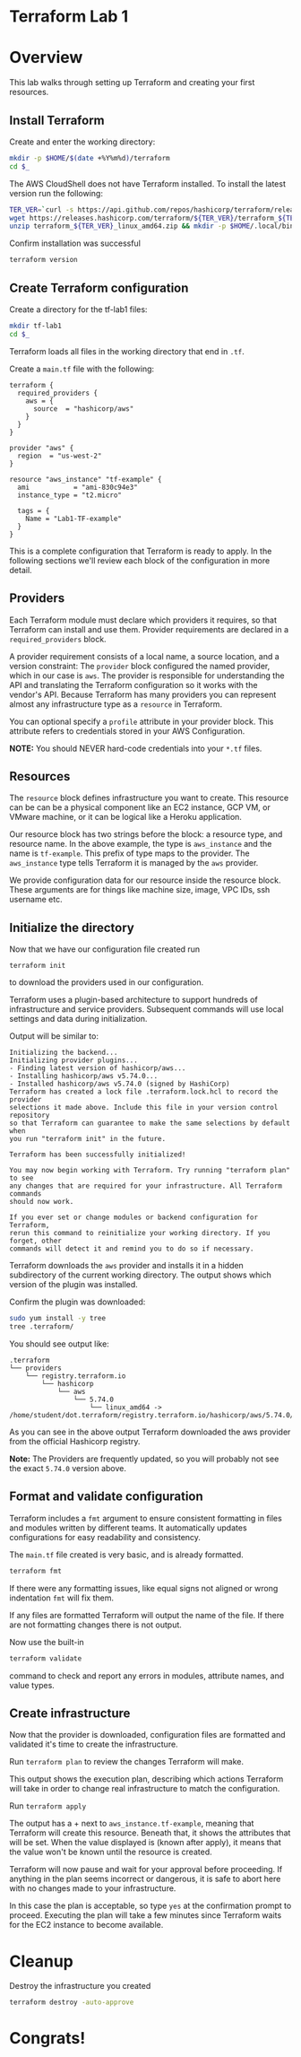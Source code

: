 # Terraform Lab 1

# Overview
This lab walks through setting up Terraform and creating your first resources. 

## Install Terraform 
Create and enter the working directory:
```sh
mkdir -p $HOME/$(date +%Y%m%d)/terraform
cd $_
```
The AWS CloudShell does not have Terraform installed. To install the latest version run the following: 
```sh
TER_VER=`curl -s https://api.github.com/repos/hashicorp/terraform/releases/latest | grep tag_name | cut -d: -f2 | tr -d \"\,\v | awk '{$1=$1};1'`
wget https://releases.hashicorp.com/terraform/${TER_VER}/terraform_${TER_VER}_linux_amd64.zip
unzip terraform_${TER_VER}_linux_amd64.zip && mkdir -p $HOME/.local/bin && mv terraform $HOME/.local/bin/
```

Confirm installation was successful
```sh
terraform version 
```

## Create Terraform configuration
Create a directory for the tf-lab1 files:
```sh
mkdir tf-lab1
cd $_
```
Terraform loads all files in the working directory that end in `.tf`.

Create a `main.tf` file with the following: 
```hcl
terraform {
  required_providers {
    aws = {
      source  = "hashicorp/aws"
    }
  }
}

provider "aws" {
  region  = "us-west-2"
}

resource "aws_instance" "tf-example" {
  ami           = "ami-830c94e3"
  instance_type = "t2.micro"

  tags = {
    Name = "Lab1-TF-example"
  }
}
```

This is a complete configuration that Terraform is ready to apply. In the following sections we'll review each block of the configuration in more detail.

## Providers 
Each Terraform module must declare which providers it requires, so that Terraform can install and use them. Provider requirements are declared in a `required_providers` block.

A provider requirement consists of a local name, a source location, and a version constraint:
The `provider` block configured the named provider, which in our case is `aws`. The provider is responsible for understanding the API and translating the Terraform configuration so it works with the vendor's API. Because Terraform has many providers you can represent almost any infrastructure type as a `resource` in Terraform.

You can optional specify a `profile` attribute in your provider block. This attribute refers to credentials stored in your AWS Configuration. 

**NOTE:** You should NEVER hard-code credentials into your `*.tf` files. 

## Resources 
The `resource` block defines infrastructure you want to create. This resource can be can be a physical component like an EC2 instance, GCP VM, or VMware machine, or it can be logical like a Heroku application. 

Our resource block has two strings before the block: a resource type, and resource name. 
In the above example, the type is `aws_instance` and the name is `tf-example`. This prefix of type maps to the provider. The `aws_instance` type tells Terraform it is managed by the `aws` provider.

We provide configuration data for our resource inside the resource block. These arguments are for things like machine size, image, VPC IDs, ssh username etc. 

## Initialize the directory
Now that we have our configuration file created run

```terraform init```

to download the providers used in our configuration.

Terraform uses a plugin-based architecture to support hundreds of infrastructure and service providers. Subsequent commands will use local settings and data during initialization.

Output will be similar to: 
```
Initializing the backend...
Initializing provider plugins...
- Finding latest version of hashicorp/aws...
- Installing hashicorp/aws v5.74.0...
- Installed hashicorp/aws v5.74.0 (signed by HashiCorp)
Terraform has created a lock file .terraform.lock.hcl to record the provider
selections it made above. Include this file in your version control repository
so that Terraform can guarantee to make the same selections by default when
you run "terraform init" in the future.

Terraform has been successfully initialized!

You may now begin working with Terraform. Try running "terraform plan" to see
any changes that are required for your infrastructure. All Terraform commands
should now work.

If you ever set or change modules or backend configuration for Terraform,
rerun this command to reinitialize your working directory. If you forget, other
commands will detect it and remind you to do so if necessary.
```

Terraform downloads the `aws` provider and installs it in a hidden subdirectory of the current working directory. The output shows which version of the plugin was installed.

Confirm the plugin was downloaded: 
```sh
sudo yum install -y tree 
tree .terraform/
```

You should see output like: 
```
.terraform
└── providers
    └── registry.terraform.io
        └── hashicorp
            └── aws
                └── 5.74.0
                    └── linux_amd64 -> /home/student/dot.terraform/registry.terraform.io/hashicorp/aws/5.74.0/linux_amd64
```

As you can see in the above output Terraform downloaded the aws provider from the official Hashicorp registry. 

**Note:** The Providers are frequently updated, so you will probably not see the exact ```5.74.0``` version  above.

## Format and validate configuration 
Terraform includes a `fmt` argument to ensure consistent formatting in files and modules written by different teams. It automatically updates configurations for easy readability and consistency. 

The `main.tf` file created is very basic, and is already formatted. 

```sh
terraform fmt 
```

If there were any formatting issues, like equal signs not aligned or wrong indentation `fmt` will fix them.

If any files are formatted Terraform will output the name of the file. If there are not formatting changes there is not output.

Now use the built-in 

```sh
terraform validate
```

command to check and report any errors in modules, attribute names, and value types.

## Create infrastructure 
Now that the provider is downloaded, configuration files are formatted and validated it's time to create the infrastructure. 

Run `terraform plan` to review the changes Terraform will make. 

This output shows the execution plan, describing which actions Terraform will take in order to change real infrastructure to match the configuration.

Run `terraform apply`

The output has a + next to `aws_instance.tf-example`, meaning that Terraform will create this resource. Beneath that, it shows the attributes that will be set. When the value displayed is (known after apply), it means that the value won't be known until the resource is created.

Terraform will now pause and wait for your approval before proceeding. If anything in the plan seems incorrect or dangerous, it is safe to abort here with no changes made to your infrastructure.

In this case the plan is acceptable, so type `yes` at the confirmation prompt to proceed. Executing the plan will take a few minutes since Terraform waits for the EC2 instance to become available.




# Cleanup
Destroy the infrastructure you created 
```sh
terraform destroy -auto-approve
```

# Congrats! 

